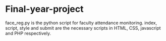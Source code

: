 # Final-year-project
face_reg.py is the python script for faculty attendance monitoring.
index, script, style and submit are the necessary scripts in HTML, CSS, javascript and PHP respectively.
